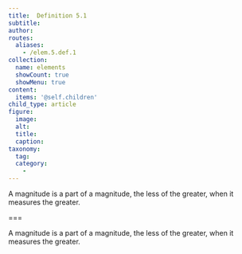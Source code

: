 ```yaml
---
title:  Definition 5.1
subtitle: 
author:
routes:
  aliases:
    - /elem.5.def.1
collection:
  name: elements
  showCount: true
  showMenu: true
content:
  items: '@self.children'
child_type: article
figure:
  image:
  alt:
  title:
  caption:
taxonomy:
  tag:
  category:
    - 
---
```


<p>A magnitude is a <hi rend="bold">part</hi> of a magnitude, the less of the greater, when it measures the greater.</p>

===

<p>A magnitude is a <span class="bold">part</span> of a magnitude, the less of the greater, when it measures the greater.</p>
